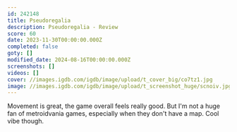 ```yaml
---
id: 242148
title: Pseudoregalia
description: Pseudoregalia - Review
score: 60
date: 2023-11-30T00:00:00.000Z
completed: false
goty: []
modified_date: 2024-08-16T00:00:00.000Z
screenshots: []
videos: []
cover: //images.igdb.com/igdb/image/upload/t_cover_big/co7tz1.jpg
image: //images.igdb.com/igdb/image/upload/t_screenshot_huge/scnoiv.jpg
---
```

Movement is great, the game overall feels really good. But I'm not a huge fan of metroidvania games, especially when they don't have a map. Cool vibe though.